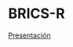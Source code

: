 # BRICS-R

<a href="https://www.canva.com/design/DAGYA1pxC3Q/1EoHsUeJJ-2TvvSGN6NKuw/view?utm_content=DAGYA1pxC3Q&utm_campaign=designshare&utm_medium=link&utm_source=editor">Presentación</a>
